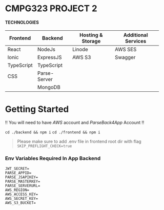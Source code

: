 # CMPG323 PROJECT 2

#### TECHNOLOGIES

| Frontend | Backend | Hosting & Storage | Additional Services |
| ----------- | ----------- | ----------- | ----------- | 
| React | NodeJs | Linode | AWS SES |
| Ionic | ExpressJS | AWS S3 | Swagger |
| TypeScript | TypeScript |  |  |
| CSS | Parse-Server |  |  |
|  | MongoDB |  |  | 

# Getting Started

!! You will need to have *AWS* account and *ParseBack4App* Account !!

`cd ./backend && npm i`
`cd ./frontend && npm i`

> Please make sure to add .env file in frontend root dir with flag
`SKIP_PREFLIGHT_CHECK=true`

### Env Variables Required In App Backend

```PORT=
JWT_SECRET=
PARSE_APPID=
PARSE_JSAPIKEY=
PARSE_MASTERKEY=
PARSE_SERVERURL=
AWS_REGION=
AWS_ACCESS_KEY=
AWS_SECRET_KEY=
AWS_S3_BUCKET=
```
